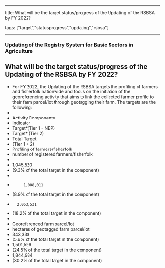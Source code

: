 
---

title: What will be the target status/progress of the Updating of the RSBSA by FY 2022?

tags: ["target","statusprogress","updating","rsbsa"]

---

### Updating of the Registry System for Basic Sectors in Agriculture

## What will be the target status/progress of the Updating of the RSBSA by FY 2022?


 - For FY 2022, the Updating of the RSBSA targets the profiling of farmers and fisherfolk nationwide and focus on the initiation of the georeferencing activity that aims to link the collected farmer profile to their farm parcel/lot through geotagging their farm. The targets are the following:
 - 
 - Activity Components
 - Indicator
 - Target*(Tier 1 - NEP)
 - Target* (Tier 2)
 - Total Target 
 - (Tier 1 + 2)
 - Profiling of farmers/fisherfolk
 - number of registered farmers/fisherfolk
 - 
 - 1,045,520
 - (9.3% of the total target in the component) 
 -          
 -          1,008,011
 - (8.9% of the total target in the component)
 -       2,053,531
 - (18.2% of the total target in the component)
 -  
 - Georeferenced farm parcel/lot
 - hectares of geotagged farm parcel/lot
 - 343,338
 - (5.6% of the total target in the component) 
 - 1,501,596
 - (24.5% of the total target in the component)
 - 1,844,934
 - (30.2% of the total target in the component)
